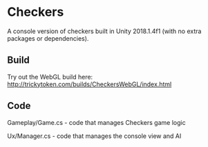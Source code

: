 # Checkers

A console version of checkers built in Unity 2018.1.4f1 (with no extra packages or dependencies).

## Build

Try out the WebGL build here:
http://trickytoken.com/builds/CheckersWebGL/index.html


## Code

Gameplay/Game.cs - code that manages Checkers game logic

Ux/Manager.cs - code that manages the console view and AI
